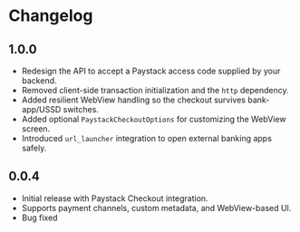 # Changelog

## 1.0.0
- Redesign the API to accept a Paystack access code supplied by your backend.
- Removed client-side transaction initialization and the `http` dependency.
- Added resilient WebView handling so the checkout survives bank-app/USSD switches.
- Added optional `PaystackCheckoutOptions` for customizing the WebView screen.
- Introduced `url_launcher` integration to open external banking apps safely.

## 0.0.4
- Initial release with Paystack Checkout integration.
- Supports payment channels, custom metadata, and WebView-based UI.
- Bug fixed
